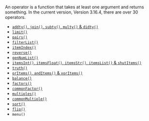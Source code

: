 An operator is a function that takes at least one argument and returns something. In the current version, Version 3.16.4, there are over 30 operators.

- [`addty()`, `join()`, `subty()`, `multy()` & `didty()`](https://sombrero64.github.io/PythonSharp/docs/operators/BasicItemCaluations)
- [`limit()`](https://sombrero64.github.io/PythonSharp/docs/operators/Limit)
- [`pairs()`](https://sombrero64.github.io/PythonSharp/docs/operators/Pairs)
- [`filterList()`](https://sombrero64.github.io/PythonSharp/docs/operators/Filter)
- [`itemIndex()`](https://sombrero64.github.io/PythonSharp/docs/operators/itemIndex)
- [`reverse()`](https://sombrero64.github.io/PythonSharp/docs/operators/reverse)
- [`genNumList()`](https://sombrero64.github.io/PythonSharp/docs/operators/genNumList)
- [`itemsInt()`, `itemsFloat()`, `itemsStr()`, `itemsList()` & `shutItems()`](https://sombrero64.github.io/PythonSharp/docs/operators/itemsConvert)
- [`truth()`](https://sombrero64.github.io/PythonSharp/docs/operators/Truth)
- [`orItems()`, `andItems()` & `xorItems()`](https://sombrero64.github.io/PythonSharp/docs/operators/itemsBoolean)
- [`balance()`](https://sombrero64.github.io/PythonSharp/docs/operators/balance)
- [`factors()`](https://sombrero64.github.io/PythonSharp/docs/operators/factors)
- [`commonFactor()`](https://sombrero64.github.io/PythonSharp/docs/operators/commonFactor)
- [`multiples()`](https://sombrero64.github.io/PythonSharp/docs/operators/multiples)
- [`commonMultiple()`](https://sombrero64.github.io/PythonSharp/docs/operators/commonMultiple)
- [`sort()`](https://sombrero64.github.io/PythonSharp/docs/operators/sort)
- [`flip()`](https://sombrero64.github.io/PythonSharp/docs/operators/flip)
- `menu()`

